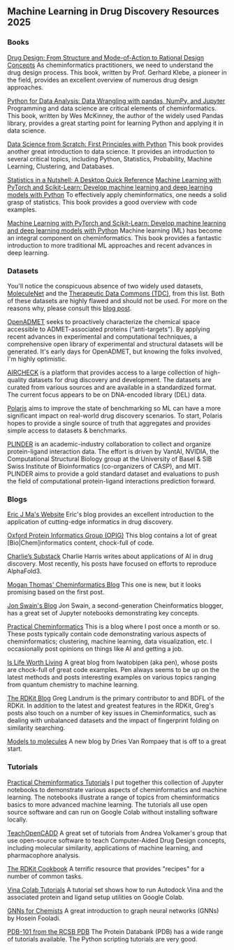 ## Machine Learning in Drug Discovery Resources 2025

### Books

[Drug Design: From Structure and Mode-of-Action to Rational Design Concepts](https://www.amazon.com/Drug-Design-Structure-Mode-Action/dp/3662689979)
As cheminformatics practitioners, we need to understand the drug design process.  This book, written by Prof. Gerhard Klebe, a pioneer in the field, provides an excellent overview of numerous drug design approaches.

[Python for Data Analysis: Data Wrangling with pandas, NumPy, and Jupyter](https://www.amazon.com/Python-Data-Analysis-Wrangling-Jupyter/dp/109810403X)
Programming and data science are critical elements of cheminformatics.  This book, written by Wes McKinney, the author of the widely used Pandas library, provides a great starting point for learning Python and applying it in data science.

[Data Science from Scratch: First Principles with Python](https://www.amazon.com/Data-Science-Scratch-Principles-Python/dp/1492041130/) This book provides another great introduction to data science. It provides an introduction to several critical topics, including Python, Statistics, Probability, Machine Learning, Clustering, and Databases.

[Statistics in a Nutshell: A Desktop Quick Reference](https://www.amazon.com/Statistics-Nutshell-Desktop-Quick-Reference/dp/1449316824/)
[Machine Learning with PyTorch and Scikit-Learn: Develop machine learning and deep learning models with Python](https://www.amazon.com/Machine-Learning-PyTorch-Scikit-Learn-learning/dp/1801819319/)
To effectively apply cheminformatics, one needs a solid grasp of statistics.  This book provides a good overview with code examples.

[Machine Learning with PyTorch and Scikit-Learn: Develop machine learning and deep learning models with Python](https://www.amazon.com/Machine-Learning-PyTorch-Scikit-Learn-learning/dp/1801819319/)
Machine learning (ML) has become an integral component on cheminformatics.  This book provides a fantastic introduction to more traditional ML approaches and recent advances in deep learning.


### Datasets

You'll notice the conspicuous absence of two widely used datasets, [MoleculeNet](https://moleculenet.org/) and the [Therapeutic Data Commons (TDC)](https://tdcommons.ai/), from this list.  Both of these datasets are highly flawed and should not be used.  For more on the reasons why, please
consult this [blog post](https://practicalcheminformatics.blogspot.com/2023/08/we-need-better-benchmarks-for-machine.html). 

[OpenADMET](https://openadmet.org) seeks to proactively characterize the chemical space accessible to
ADMET-associated proteins (“anti-targets”). By applying recent advances in experimental and computational techniques, a
comprehensive open library of experimental and structural datasets will be generated. It's early days for OpenADMET, but
knowing the folks involved, I'm highly optimistic. 

[AIRCHECK](https://aircheck.ai) is a platform that provides access to a large collection of high-quality datasets for drug discovery and
development. The datasets are curated from various sources and are available in a standardized format. The current
focus appears to be on DNA-encoded library (DEL) data.

[Polaris](https://polarishub.io) aims to improve the state of benchmarking so ML can have a more significant impact on real-world drug discovery
scenarios. To start, Polaris hopes to provide a single source of truth that aggregates and provides simple access to
datasets & benchmarks.

[PLINDER](https://plinder.sh) is an academic-industry collaboration to collect and organize protein-ligand interaction data. The effort is
driven by VantAI, NVIDIA, the Computational Structural Biology group at the University of Basel & SIB Swiss Institute
of Bioinformatics (co-organizers of CASP), and MIT. PLINDER aims to provide a gold standard dataset and evaluations
to push the field of computational protein-ligand interactions prediction forward.

### Blogs

[Eric J Ma's Website](https://ericmjl.github.io/)
Eric's blog provides an excellent introduction to the application of cutting-edge informatics in drug discovery.

[Oxford Protein Informatics Group (OPIG)](https://www.blopig.com/blog)
This blog contains a lot of great [Bio|Chem]informatics content, chock-full of code. 

[Charlie’s Substack](https://harrisbio.substack.com/)
Charlie Harris writes about applications of AI in drug discovery. Most recently, his posts have focused on efforts
to reproduce AlphaFold3.

[Mogan Thomas' Cheminformatics Blog](https://cheminformantics.blogspot.com/)
This one is new, but it looks promising based on the first post. 

[Jon Swain's Blog](https://jonswain.github.io/)
Jon Swain, a second-generation Cheinformatics blogger, has a great set of Jupyter notebooks demonstrating key concepts. 

[Practical Cheminformatics](https://practicalcheminformatics.blogspot.com/)
This is a blog where I post once a month or so. These posts typically contain code demonstrating various aspects
of cheminformatics; clustering, machine learning, data visualization, etc. I occasionally post
opinions on things like AI and getting a job.

[Is Life Worth Living](https://iwatobipen.wordpress.com/)
A great blog from Iwatobipen (aka pen), whose posts are
chock-full of great code examples. Pen always seems to be up on the latest methods and posts interesting examples on various topics ranging from quantum chemistry to machine learning.

[The RDKit Blog](http://rdkit.blogspot.com/)
Greg Landrum is the primary contributor to and BDFL of the RDKit. In
addition to the latest and greatest features in the RDKit, Greg's posts also touch on a number of key issues in
Cheminformatics, such as dealing with unbalanced datasets and the impact of fingerprint folding on similarity searching.

[Models to molecules](https://driesvr.github.io/)
A new blog by Dries Van Rompaey that is off to a great start. 

### Tutorials

[Practical Cheminformatics Tutorials](https://github.com/PatWalters/practical_cheminformatics_tutorials)
I put together this collection of Jupyter notebooks to demonstrate various aspects of cheminformatics and
machine learning. The notebooks illustrate a range of topics from cheminformatics basics to more advanced
machine learning. The tutorials all use open source software and can run on Google Colab without installing software
locally.

[TeachOpenCADD](https://github.com/volkamerlab/TeachOpenCADD)
A great set of tutorials from Andrea Volkamer's group that use open-source software to teach Computer-Aided Drug Design concepts, including molecular similarity, applications of machine learning, and pharmacophore analysis.

[The RDKit Cookbook](https://www.rdkit.org/docs/Cookbook.html)
A terrific resource that provides "recipes" for a number of common tasks.

[Vina Colab Tutorials](https://autodock-vina.readthedocs.io/en/latest/colab_examples.html)
A tutorial set shows how to run Autodock Vina and the associated protein and ligand setup utilities on Google Colab.

[GNNs for Chemists](https://github.com/HFooladi/GNNs-For-Chemists)
A great introduction to graph neural networks (GNNs) by Hosein Fooladi.

[PDB-101 from the RCSB PDB](https://pdb101.rcsb.org/train/training-events)
The Protein Databank (PDB) has a wide range of tutorials available.  The Python scripting tutorials are very good.

